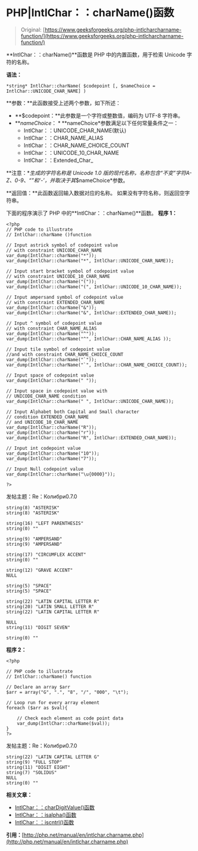 # PHP|IntlChar：：charName()函数

> Original: [https://www.geeksforgeeks.org/php-intlcharcharname-function/](https://www.geeksforgeeks.org/php-intlcharcharname-function/)

**IntlChar：：charName()**函数是 PHP 中的内置函数，用于检索 Unicode 字符的名称。

**语法：**

```
*string* IntlChar::charName( $codepoint [, $nameChoice = 
IntlChar::UNICODE_CHAR_NAME] )
```

**参数：**此函数接受上述两个参数，如下所述：

*   **$codepoint：**此参数是一个字符或整数值，编码为 UTF-8 字符串。
*   **$nameChoice：***$nameChoice*参数满足以下任何常量条件之一：
    *   IntlChar：：UNICODE_CHAR_NAME(默认)
    *   IntlChar：：CHAR_NAME_ALIAS
    *   IntlChar：：CHAR_NAME_CHOICE_COUNT
    *   IntlChar：：UNICODE_10_CHAR_NAME
    *   IntlChar：：Extended_Char_

**注意：**生成的字符名称是 Unicode 1.0 版的现代名称，名称包含“不变”字符*A-Z、0-9、“”和‘-’*，并取决于其*$nameChoice*参数。

**返回值：**此函数返回输入数据对应的名称。 如果没有字符名称，则返回空字符串。

下面的程序演示了 PHP 中的**IntlChar：：charName()**函数。
**程序 1：**

```
<?php
// PHP code to illustrate
// IntlChar::charName ()function

// Input astrick symbol of codepoint value 
// with constraint UNICODE_CHAR_NAME 
var_dump(IntlChar::charName("*"));
var_dump(IntlChar::charName("*", IntlChar::UNICODE_CHAR_NAME));

// Input start bracket symbol of codepoint value 
// with constraint UNICODE_10_CHAR_NAME 
var_dump(IntlChar::charName("("));
var_dump(IntlChar::charName("(", IntlChar::UNICODE_10_CHAR_NAME));

// Input ampersand symbol of codepoint value 
// with constraint EXTENDED_CHAR_NAME
var_dump(IntlChar::charName("&"));
var_dump(IntlChar::charName("&", IntlChar::EXTENDED_CHAR_NAME));

// Input ^ symbol of codepoint value 
// with constraint CHAR_NAME_ALIAS
var_dump(IntlChar::charName("^"));
var_dump(IntlChar::charName("^", IntlChar::CHAR_NAME_ALIAS ));

// Input tile symbol of codepoint value 
//and with constraint CHAR_NAME_CHOICE_COUNT
var_dump(IntlChar::charName("`"));
var_dump(IntlChar::charName("`", IntlChar::CHAR_NAME_CHOICE_COUNT));

// Input space of codepoint value
var_dump(IntlChar::charName(" "));

// Input space in codepoint value with 
// UNICODE_CHAR_NAME condition
var_dump(IntlChar::charName(" ", IntlChar::UNICODE_CHAR_NAME));

// Input Alphabet both Capital and Small character
// condition EXTENDED_CHAR_NAME
// and UNICODE_10_CHAR_NAME
var_dump(IntlChar::charName("R"));
var_dump(IntlChar::charName("r"));
var_dump(IntlChar::charName("R", IntlChar::EXTENDED_CHAR_NAME));

// Input int codepoint value
var_dump(IntlChar::charName("10"));
var_dump(IntlChar::charName("7"));

// Input Null codepoint value
var_dump(IntlChar::charName("\u{0000}"));

?>
```

发帖主题：Re：Колибри0.7.0

```
string(8) "ASTERISK" 
string(8) "ASTERISK" 

string(16) "LEFT PARENTHESIS" 
string(0) "" 

string(9) "AMPERSAND" 
string(9) "AMPERSAND" 

string(17) "CIRCUMFLEX ACCENT" 
string(0) "" 

string(12) "GRAVE ACCENT" 
NULL 

string(5) "SPACE" 
string(5) "SPACE" 

string(22) "LATIN CAPITAL LETTER R" 
string(20) "LATIN SMALL LETTER R" 
string(22) "LATIN CAPITAL LETTER R" 

NULL 
string(11) "DIGIT SEVEN" 

string(0) "" 

```

**程序 2：**

```
<?php

// PHP code to illustrate
// IntlChar::charName() function

// Declare an array $arr
$arr = array("G", ".", "8", "/", "000", "\t");

// Loop run for every array element
foreach ($arr as $val){

    // Check each element as code point data
    var_dump(IntlChar::charName($val));
}
?>
```

发帖主题：Re：Колибри0.7.0

```
string(22) "LATIN CAPITAL LETTER G" 
string(9) "FULL STOP" 
string(11) "DIGIT EIGHT" 
string(7) "SOLIDUS" 
NULL 
string(0) "" 

```

**相关文章：**

*   [IntlChar：：charDigitValue()函数](https://www.geeksforgeeks.org/php-intlcharchardigitvalue-function/)
*   [IntlChar：：isalpha()函数](https://www.geeksforgeeks.org/php-intlcharisalpha-function/)
*   [IntlChar：：iscntrl()函数](https://www.geeksforgeeks.org/php-intlchariscntrl-function/)

**引用：**[http://php.net/manual/en/intlchar.charname.php](http://php.net/manual/en/intlchar.charname.php)